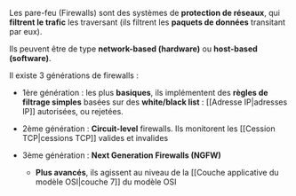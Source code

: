 
Les pare-feu (Firewalls) sont des systèmes de **protection de réseaux**, qui **filtrent le trafic** les traversant (ils filtrent les **paquets de données** transitant par eux).

Ils peuvent être de type **network-based (hardware)** ou **host-based (software)**. 

Il existe 3 générations de firewalls : 

- 1ère génération : les plus **basiques**, ils implémentent des **règles de filtrage simples** basées sur des **white/black list** : [[Adresse IP|adresses IP]] autorisées, ou rejetées.

- 2ème génération : **Circuit-level** firewalls. 
	Ils monitorent les [[Cession TCP|cessions TCP]] valides et invalides

- 3ème génération : **Next Generation Firewalls (NGFW)**
	- **Plus avancés**, ils agissent au niveau de la [[Couche applicative du modèle OSI|couche 7]] du modèle OSI